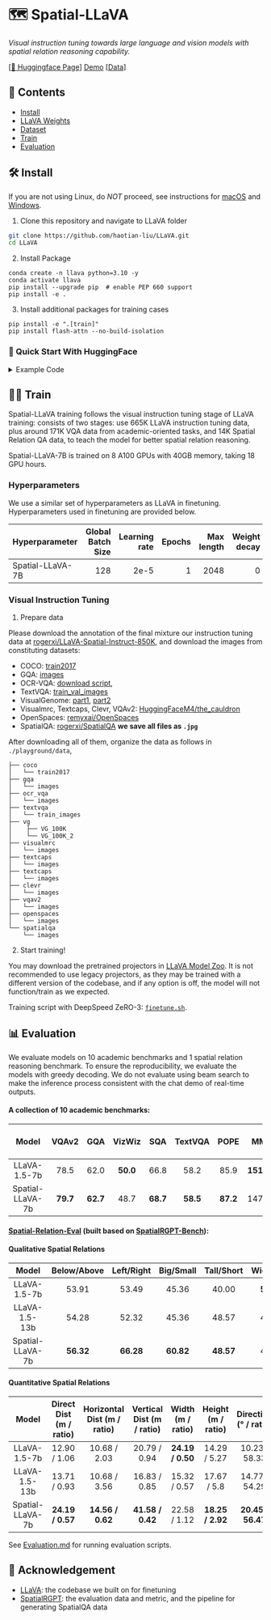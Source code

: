 # 🗺️ Spatial-LLaVA

*Visual instruction tuning towards large language and vision models with spatial relation reasoning capability.*

[[🤗 Huggingface Page](https://huggingface.co/rogerxi/Spatial-LLaVA-7B)] [Demo](https://huggingface.co/spaces/rogerxi/Spatial-LLaVA) [[Data](https://huggingface.co/datasets/rogerxi/LLaVA-Spatial-Instruct-850K)] 

<!--p align="center">
    <a href="https://llava.hliu.cc/"><img src="images/llava_logo.png" width="50%"></a> <br>
    Generated by <a href="https://gligen.github.io/">GLIGEN</a> via "a cute lava llama with glasses" and box prompt
</p-->

## 📑 Contents
- [Install](#install)
- [LLaVA Weights](https://huggingface.co/rogerxi/Spatial-LLaVA-7B)
- [Dataset](https://huggingface.co/datasets/rogerxi/LLaVA-Spatial-Instruct-850K)
- [Train](#train)
- [Evaluation](#evaluation)

## 🛠️ Install

If you are not using Linux, do *NOT* proceed, see instructions for [macOS](https://github.com/haotian-liu/LLaVA/blob/main/docs/macOS.md) and [Windows](https://github.com/haotian-liu/LLaVA/blob/main/docs/Windows.md).

1. Clone this repository and navigate to LLaVA folder
```bash
git clone https://github.com/haotian-liu/LLaVA.git
cd LLaVA
```

2. Install Package
```Shell
conda create -n llava python=3.10 -y
conda activate llava
pip install --upgrade pip  # enable PEP 660 support
pip install -e .
```

3. Install additional packages for training cases
```
pip install -e ".[train]"
pip install flash-attn --no-build-isolation
```

### 🚀 Quick Start With HuggingFace

<details>
<summary>Example Code</summary>

```Python
from llava.model.builder import load_pretrained_model
from llava.mm_utils import get_model_name_from_path
from llava.eval.run_llava import eval_model

model_path = "rogerxi/Spatial-LLaVA-7B"

tokenizer, model, image_processor, context_len = load_pretrained_model(
    model_path=model_path,
    model_base=None,
    model_name=get_model_name_from_path(model_path)
)
```

Check out the details wth the `load_pretrained_model` function in `llava/model/builder.py`.

You can also use the `eval_model` function in `llava/eval/run_llava.py` to get the output easily. By doing so, you can use this code on Colab directly after downloading this repository.

``` python
model_path = "rogerxi/Spatial-LLaVA-7B"
prompt = "What are the things I should be cautious about when I visit here?"
image_file = "https://llava-vl.github.io/static/images/view.jpg"

args = type('Args', (), {
    "model_path": model_path,
    "model_base": None,
    "model_name": get_model_name_from_path(model_path),
    "query": prompt,
    "conv_mode": None,
    "image_file": image_file,
    "sep": ",",
    "temperature": 0,
    "top_p": None,
    "num_beams": 1,
    "max_new_tokens": 512
})()

eval_model(args)
```
</details>

## 🏋️‍♀️ Train

Spatial-LLaVA training follows the visual instruction tuning stage of LLaVA training: consists of two stages: use 665K LLaVA instruction tuning data, plus around 171K VQA data from academic-oriented tasks, and 14K Spatial Relation QA data, to teach the model for better spatial relation reasoning. 

Spatial-LLaVA-7B is trained on 8 A100 GPUs with 40GB memory, taking 18 GPU hours. 

### Hyperparameters
We use a similar set of hyperparameters as LLaVA in finetuning. Hyperparameters used in finetuning are provided below.


| Hyperparameter | Global Batch Size | Learning rate | Epochs | Max length | Weight decay |
| --- | ---: | ---: | ---: | ---: | ---: |
| Spatial-LLaVA-7B | 128 | 2e-5 | 1 | 2048 | 0 |

### Visual Instruction Tuning

1. Prepare data

Please download the annotation of the final mixture our instruction tuning data at [rogerxi/LLaVA-Spatial-Instruct-850K](https://huggingface.co/datasets/rogerxi/LLaVA-Spatial-Instruct-850K), and download the images from constituting datasets:

- COCO: [train2017](http://images.cocodataset.org/zips/train2017.zip)
- GQA: [images](https://downloads.cs.stanford.edu/nlp/data/gqa/images.zip)
- OCR-VQA: [download script](https://drive.google.com/drive/folders/1_GYPY5UkUy7HIcR0zq3ZCFgeZN7BAfm_?usp=sharing), 
- TextVQA: [train_val_images](https://dl.fbaipublicfiles.com/textvqa/images/train_val_images.zip)
- VisualGenome: [part1](https://cs.stanford.edu/people/rak248/VG_100K_2/images.zip), [part2](https://cs.stanford.edu/people/rak248/VG_100K_2/images2.zip)
- Visualmrc, Textcaps, Clevr, VQAv2: [HuggingFaceM4/the_cauldron](https://huggingface.co/datasets/HuggingFaceM4/the_cauldron)
- OpenSpaces: [remyxai/OpenSpaces](https://huggingface.co/datasets/remyxai/OpenSpaces)
- SpatialQA: [rogerxi/SpatialQA](https://huggingface.co/datasets/rogerxi/SpatialQA)
**we save all files as `.jpg`**

After downloading all of them, organize the data as follows in `./playground/data`,

```
├── coco
│   └── train2017
├── gqa
│   └── images
├── ocr_vqa
│   └── images
├── textvqa
│   └── train_images
├── vg
│    ├── VG_100K
│    └── VG_100K_2
├── visualmrc
│   └── images
├── textcaps
│   └── images
├── textcaps
│   └── images
├── clevr
│   └── images
├── vqav2
│   └── images
├── openspaces
│   └── images
└── spatialqa
    └── images
```

2. Start training!

You may download the pretrained projectors in [LLaVA Model Zoo](https://github.com/haotian-liu/LLaVA/blob/main/docs/MODEL_ZOO.md). It is not recommended to use legacy projectors, as they may be trained with a different version of the codebase, and if any option is off, the model will not function/train as we expected.

Training script with DeepSpeed ZeRO-3: [`finetune.sh`](./scripts/v1_5/finetune-space.sh).


## 📊 Evaluation

We evaluate models on 10 academic benchmarks and 1 spatial relation reasoning benchmark. To ensure the reproducibility, we evaluate the models with greedy decoding. We do not evaluate using beam search to make the inference process consistent with the chat demo of real-time outputs.

#### A collection of 10 academic benchmarks:
| Model                  |   VQAv2  |    GQA   |  VizWiz  |    SQA   |  TextVQA |   POPE   |     MME    | MM-Bench | MM-Bench-cn |  MM-Vet  |
|:-----------------------:|:--------:|:--------:|:--------:|:--------:|:--------:|:--------:|:----------:|:--------:|:-----------:|:--------:|
|   LLaVA-1.5-7b   |   78.5   |   62.0   | **50.0** |   66.8   |   58.2   |   85.9   | **1510.7** |   64.3   |     58.3    |   31.1   |
| Spatial-LLaVA-7b | **79.7** | **62.7** |   48.7   | **68.7** | **58.5** | **87.2** |   1472.7   | **67.8** |   **60.7**  | **31.6** |

#### [Spatial-Relation-Eval](https://huggingface.co/datasets/rogerxi/Spatial-Relation-Eval) (built based on [SpatialRGPT-Bench](https://huggingface.co/datasets/a8cheng/SpatialRGPT-Bench)):
#### Qualitative Spatial Relations

| Model                 | Below/Above | Left/Right | Big/Small | Tall/Short | Wide/Thin | Behind/Front | Avg |
|:-----------------------:|:------------:|:-----------:|:----------:|:-----------:|:----------:|:-------------:|:-------------: |
|   LLaVA-1.5-7b        |      53.91 |     53.49 |    45.36 |     40.00 |    **50.00** |     51.04 |  48.97  |
|   LLaVA-1.5-13b        |      54.28 |     52.32 |    45.36 |     48.57 |    49.02 |     47.92 |  49.67  | 
|   Spatial-LLaVA-7b    |      **56.32** |     **66.28** |    **60.82** |     **48.57** |    49.02 |      **52.08** | **55.12** |

#### Quantitative Spatial Relations

| Model                 | Direct Dist (m / ratio) | Horizontal Dist (m / ratio) | Vertical Dist (m / ratio) | Width (m / ratio) | Height (m / ratio) | Direction (° / ratio) |
|:-----------------------:|:------------------------:|:----------------------------:|:--------------------------:|:--------------------------:|:--------------------------:|:--------------------------:|
| LLaVA-1.5-7b          |     12.90 / 1.06         |     10.68 / 2.03             |     20.79 / 0.94          |     **24.19 / 0.50**  |     14.29 / 5.27   |      10.23 / 58.33    |
| LLaVA-1.5-13b          |     13.71 / 0.93         |     10.68 / 3.56             |     16.83 / 0.85          |    15.32 / 0.57  |    17.67 / 5.8   |      14.77 / 54.29    |
| Spatial-LLaVA-7b      |     **24.19 / 0.57**         |     **14.56 / 0.62**             |     **41.58 / 0.42**          |     22.58 / 1.12  |     **18.25 / 2.92**   |      **20.45 / 56.47**    |

See [Evaluation.md](./docs/Evaluation.md) for running evaluation scripts.

## 🙏 Acknowledgement
- [LLaVA](https://github.com/haotian-liu/LLaVA): the codebase we built on for finetuning
- [SpatialRGPT](https://github.com/AnjieCheng/SpatialRGPT): the evaluation data and metric, and the pipeline for generating SpatialQA data 